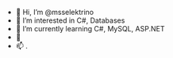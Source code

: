 - 👋 Hi, I’m @msselektrino
- 👀 I’m interested in C#, Databases
- 🌱 I’m currently learning C#, MySQL, ASP.NET
- 💞️ 
- 📫 .

<!---
msselektrino/msselektrino is a ✨ special ✨ repository because its `README.md` (this file) appears on your GitHub profile.
You can click the Preview link to take a look at your changes.
--->
